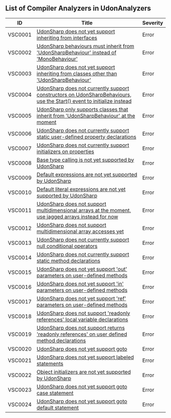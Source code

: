 ## List of Compiler Analyzers in UdonAnalyzers

| ID      | Title                                                                                                                                 | Severity | 
| ------- | ------------------------------------------------------------------------------------------------------------------------------------- | -------- | 
| VSC0001 | [UdonSharp does not yet support inheriting from interfaces](./VSC0001.md)                                                             | Error    | 
| VSC0002 | [UdonSharp behaviours must inherit from 'UdonSharpBehaviour' instead of 'MonoBehaviour'](./VSC0002.md)                                | Error    | 
| VSC0003 | [UdonSharp does not yet support inheriting from classes other than 'UdonSharpBehaviour'](./VSC0003.md)                                | Error    | 
| VSC0004 | [UdonSharp does not currently support constructors on UdonSharpBehaviours, use the Start() event to initialize instead](./VSC0004.md) | Error    | 
| VSC0005 | [UdonSharp only supports classes that inherit from 'UdonSharpBehaviour' at the moment](./VSC0005.md)                                  | Error    | 
| VSC0006 | [UdonSharp does not currently support static user-defined property declarations](./VSC0006.md)                                        | Error    | 
| VSC0007 | [UdonSharp does not currently support initializers on properties](./VSC0007.md)                                                       | Error    | 
| VSC0008 | [Base type calling is not yet supported by UdonSharp](./VSC0008.md)                                                                   | Error    | 
| VSC0009 | [Default expressions are not yet supported by UdonSharp](./VSC0009.md)                                                                | Error    | 
| VSC0010 | [Default literal expressions are not yet supported by UdonSharp](./VSC0010.md)                                                        | Error    | 
| VSC0011 | [UdonSharp does not support multidimensional arrays at the moment, use jagged arrays instead for now](./VSC0011.md)                   | Error    | 
| VSC0012 | [UdonSharp does not support multidimensional array accesses yet](./VSC0012.md)                                                        | Error    | 
| VSC0013 | [UdonSharp does not currently support null conditional operators](./VSC0013.md)                                                       | Error    | 
| VSC0014 | [UdonSharp does not currently support static method declarations](./VSC0014.md)                                                       | Error    | 
| VSC0015 | [UdonSharp does not yet support 'out' parameters on user-defined methods](./VSC0015.md)                                               | Error    | 
| VSC0016 | [UdonSharp does not yet support 'in' parameters on user-defined methods](./VSC0016.md)                                                | Error    | 
| VSC0017 | [UdonSharp does not yet support 'ref' parameters on user-defined methods](./VSC0017.md)                                               | Error    | 
| VSC0018 | [UdonSharp does not support 'readonly references' local variable declarations](./VSC0018.md)                                          | Error    | 
| VSC0019 | [UdonSharp does not support returns 'readonly references' on user defined method declarations](./VSC0019.md)                          | Error    | 
| VSC0020 | [UdonSharp does not yet support goto](./VSC0020.md)                                                                                   | Error    | 
| VSC0021 | [UdonSharp does not yet support labeled statements](./VSC0021.md)                                                                     | Error    | 
| VSC0022 | [Object initializers are not yet supported by UdonSharp](./VSC0022.md)                                                                | Error    | 
| VSC0023 | [UdonSharp does not yet support goto case statement](./VSC0023.md)                                                                    | Error    | 
| VSC0024 | [UdonSharp does not yet support goto default statement](./VSC0024.md)                                                                 | Error    | 


